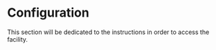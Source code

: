 # Configuration
This section will be dedicated to the instructions in order to access the facility.

